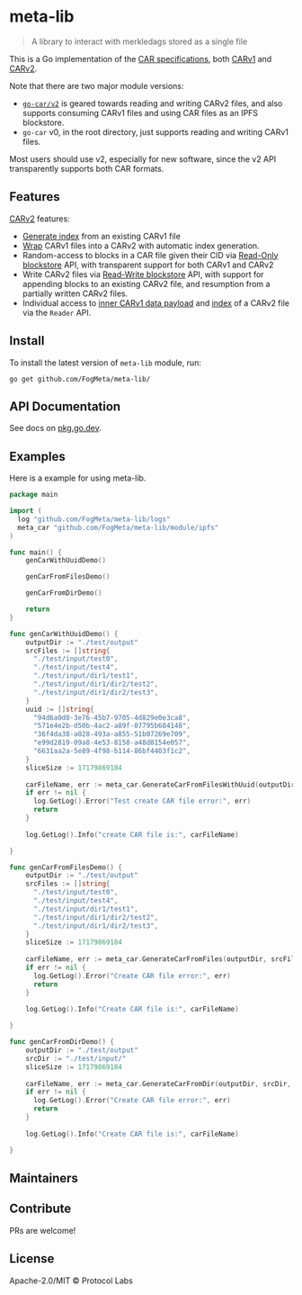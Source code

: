 meta-lib
==================

> A library to interact with merkledags stored as a single file

This is a Go implementation of the [CAR specifications](https://ipld.io/specs/transport/car/), both [CARv1](https://ipld.io/specs/transport/car/carv1/) and [CARv2](https://ipld.io/specs/transport/car/carv2/).

Note that there are two major module versions:

* [`go-car/v2`](v2/) is geared towards reading and writing CARv2 files, and also
  supports consuming CARv1 files and using CAR files as an IPFS blockstore.
* `go-car` v0, in the root directory, just supports reading and writing CARv1 files.

Most users should use v2, especially for new software, since the v2 API transparently supports both CAR formats.

## Features

[CARv2](v2) features:
* [Generate index](https://pkg.go.dev/github.com/ipld/go-car/v2#GenerateIndex) from an existing CARv1 file
* [Wrap](https://pkg.go.dev/github.com/ipld/go-car/v2#WrapV1) CARv1 files into a CARv2 with automatic index generation.
* Random-access to blocks in a CAR file given their CID via [Read-Only blockstore](https://pkg.go.dev/github.com/ipld/go-car/v2/blockstore#NewReadOnly) API, with transparent support for both CARv1 and CARv2
* Write CARv2 files via [Read-Write blockstore](https://pkg.go.dev/github.com/ipld/go-car/v2/blockstore#OpenReadWrite) API, with support for appending blocks to an existing CARv2 file, and resumption from a partially written CARv2 files.
* Individual access to [inner CARv1 data payload]((https://pkg.go.dev/github.com/ipld/go-car/v2#Reader.DataReader)) and [index]((https://pkg.go.dev/github.com/ipld/go-car/v2#Reader.IndexReader)) of a CARv2 file via the `Reader` API.

## Install

To install the latest version of `meta-lib` module, run:
```shell script
go get github.com/FogMeta/meta-lib/
```

## API Documentation
See docs on [pkg.go.dev](https://pkg.go.dev/github.com/ipld/go-car).

## Examples
Here is a example for using meta-lib.
```go
package main

import (
  log "github.com/FogMeta/meta-lib/logs"
  meta_car "github.com/FogMeta/meta-lib/module/ipfs"
)

func main() {
    genCarWithUuidDemo()

    genCarFromFilesDemo()

    genCarFromDirDemo()

    return
}

func genCarWithUuidDemo() {
    outputDir := "./test/output"
    srcFiles := []string{
      "./test/input/test0",
      "./test/input/test4",
      "./test/input/dir1/test1",
      "./test/input/dir1/dir2/test2",
      "./test/input/dir1/dir2/test3",
    }
    uuid := []string{
      "94d6a0d0-3e76-45b7-9705-4d829e0e3ca8",
      "571e4e2b-d50b-4ac2-a89f-07795b684148",
      "36f4da38-a028-493a-a855-51b07269e709",
      "e99d2819-09a8-4e53-8158-a48d8154e057",
      "6631aa2a-5e89-4f98-b114-86bf4403f1c2",
    }
    sliceSize := 17179869184
  
    carFileName, err := meta_car.GenerateCarFromFilesWithUuid(outputDir, srcFiles, uuid, int64(sliceSize))
    if err != nil {
      log.GetLog().Error("Test create CAR file error:", err)
      return
    }
  
    log.GetLog().Info("create CAR file is:", carFileName)

}

func genCarFromFilesDemo() {
    outputDir := "./test/output"
    srcFiles := []string{
      "./test/input/test0",
      "./test/input/test4",
      "./test/input/dir1/test1",
      "./test/input/dir1/dir2/test2",
      "./test/input/dir1/dir2/test3",
    }
    sliceSize := 17179869184
  
    carFileName, err := meta_car.GenerateCarFromFiles(outputDir, srcFiles, int64(sliceSize))
    if err != nil {
      log.GetLog().Error("Create CAR file error:", err)
      return
    }
  
    log.GetLog().Info("Create CAR file is:", carFileName)

}

func genCarFromDirDemo() {
    outputDir := "./test/output"
    srcDir := "./test/input/"
    sliceSize := 17179869184
  
    carFileName, err := meta_car.GenerateCarFromDir(outputDir, srcDir, int64(sliceSize))
    if err != nil {
      log.GetLog().Error("Create CAR file error:", err)
      return
    }
  
    log.GetLog().Info("Create CAR file is:", carFileName)

}
```
## Maintainers

## Contribute

PRs are welcome!

## License

Apache-2.0/MIT © Protocol Labs
